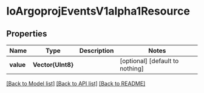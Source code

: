 # IoArgoprojEventsV1alpha1Resource


## Properties
Name | Type | Description | Notes
------------ | ------------- | ------------- | -------------
**value** | **Vector{UInt8}** |  | [optional] [default to nothing]


[[Back to Model list]](../README.md#models) [[Back to API list]](../README.md#api-endpoints) [[Back to README]](../README.md)


